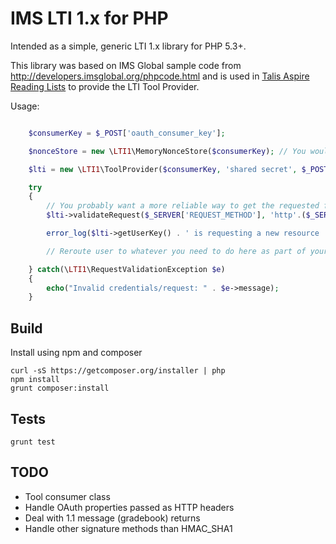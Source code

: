 # IMS LTI 1.x for PHP

Intended as a simple, generic LTI 1.x library for PHP 5.3+.

This library was based on IMS Global sample code from http://developers.imsglobal.org/phpcode.html and is used in [Talis Aspire Reading Lists](http://www.talis.com) to provide the LTI Tool Provider.

Usage:

```php

    $consumerKey = $_POST['oauth_consumer_key'];

    $nonceStore = new \LTI1\MemoryNonceStore($consumerKey); // You wouldn't actually want to use this, I don't think

    $lti = new \LTI1\ToolProvider($consumerKey, 'shared secret', $_POST, $nonceStore);

    try
    {
        // You probably want a more reliable way to get the requested fully qualified URL, as well
        $lti->validateRequest($_SERVER['REQUEST_METHOD'], 'http'.($_SERVER['HTTPS'] ? 's' : '') . '://' . $_SERVER['HOSTNAME'] . $_SERVER['REQUEST_URI']);

        error_log($lti->getUserKey() . ' is requesting a new resource ' . $lti->getResourceKey() . ' for course ' . $lti->getCourseKey());

        // Reroute user to whatever you need to do here as part of your LTI Tool

    } catch(\LTI1\RequestValidationException $e)
    {
        echo("Invalid credentials/request: " . $e->message);
    }
```

## Build

Install using npm and composer

```
curl -sS https://getcomposer.org/installer | php
npm install
grunt composer:install
```

## Tests

```
grunt test
```

## TODO

* Tool consumer class
* Handle OAuth properties passed as HTTP headers
* Deal with 1.1 message (gradebook) returns
* Handle other signature methods than HMAC_SHA1



